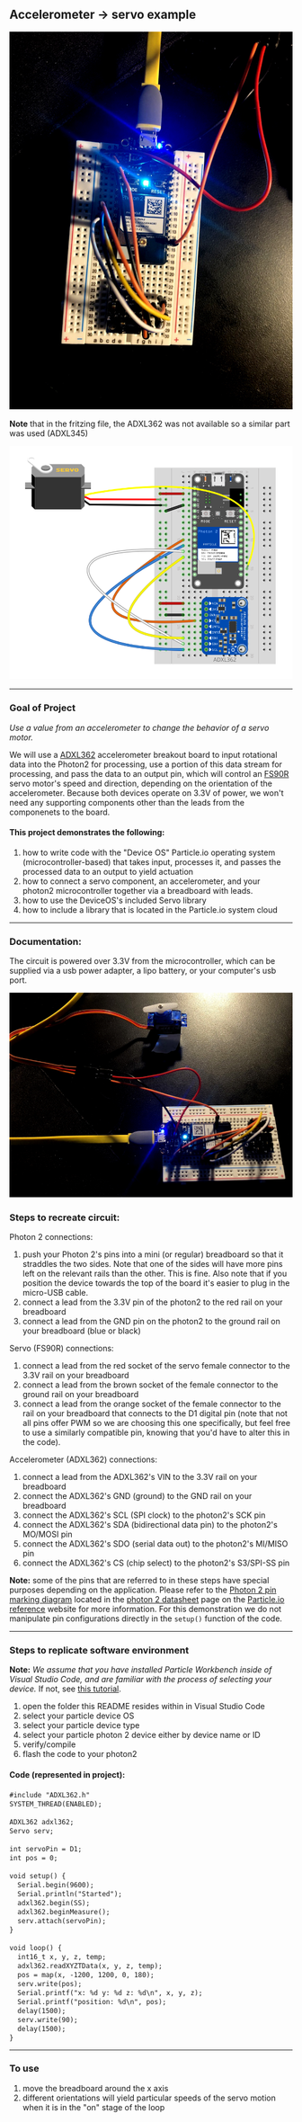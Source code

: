 ## Accelerometer -> servo example

![servo02](accel_servo02.JPG)

**Note** that in the fritzing file, the ADXL362 was not available so a similar part was used (ADXL345)

![servo_fritz](accel_servo_fritz.png)

---

### Goal of Project 

*Use a value from an accelerometer to change the behavior of a servo motor.*

We will use a [ADXL362](https://www.analog.com/en/products/adxl362.html) accelerometer breakout board to input rotational data into the Photon2 for processing, use a portion of this data stream for processing, and pass the data to an output pin, which will control an [FS90R](https://www.adafruit.com/product/2442) servo motor's speed and direction, depending on the orientation of the accelerometer.  Because both devices operate on 3.3V of power, we won't need any supporting components other than the leads from the componenets to the board.

#### This project demonstrates the following:

1. how to write code with the "Device OS" Particle.io operating system (microcontroller-based) that takes input, processes it, and passes the processed data to an output to yield actuation
1. how to connect a servo component, an accelerometer, and your photon2 microcontroller together via a breadboard with leads.  
1. how to use the DeviceOS's included Servo library
1. how to include a library that is located in the Particle.io system cloud

---

### Documentation: 

The circuit is powered over 3.3V from the microcontroller, which can be supplied via a usb power adapter, a lipo battery, or your computer's usb port.

![servo01](accel_servo01.JPG)

### Steps to recreate circuit:

Photon 2 connections:

1. push your Photon 2's pins into a mini (or regular) breadboard so that it straddles the two sides.  Note that one of the sides will have more pins left on the relevant rails than the other.  This is fine.  Also note that if you position the device towards the top of the board it's easier to plug in the micro-USB cable.  
1. connect a lead from the 3.3V pin of the photon2 to the red rail on your breadboard
1. connect a lead from the GND pin on the photon2 to the ground rail on your breadboard (blue or black)

Servo (FS90R) connections:

1. connect a lead from the red socket of the servo female connector to the 3.3V rail on your breadboard 
1. connect a lead from the brown socket of the female connector to the ground rail on your breadboard 
1. connect a lead from the orange socket of the female connector to the rail on your breadboard that connects to the D1 digital pin (note that not all pins offer PWM so we are choosing this one specifically, but feel free to use a similarly compatible pin, knowing that you'd have to alter this in the code).

Accelerometer (ADXL362) connections:

1. connect a lead from the ADXL362's VIN to the 3.3V rail on your breadboard
1. connect the ADXL362's GND (ground) to the GND rail on your breadboard
1. connect the ADXL362's SCL (SPI clock) to the photon2's SCK pin
1. connect the ADXL362's SDA (bidirectional data pin) to the photon2's MO/MOSI pin
1. connect the ADXL362's SDO (serial data out) to the photon2's MI/MISO pin 
1. connect the ADXL362's CS (chip select) to the photon2's S3/SPI-SS pin

**Note:** some of the pins that are referred to in these steps have special purposes depending on the application.  Please refer to the [Photon 2 pin marking diagram](https://docs.particle.io/reference/datasheets/wi-fi/photon-2-datasheet/#pin-markings) located in the [photon 2 datasheet](https://docs.particle.io/reference/datasheets/wi-fi/photon-2-datasheet/) page on the [Particle.io reference](https://docs.particle.io/reference/) website for more information.  For this demonstration we do not manipulate pin configurations directly in the `setup()` function of the code.

---

### Steps to replicate software environment

**Note:** *We assume that you have installed Particle Workbench inside of Visual Studio Code, and are familiar with the process of selecting your device.*  If not, see [this tutorial](https://github.com/Berkeley-MDes/tdf-fa23-equilet/blob/main/_pw_tutorial/_readme.md).

1. open the folder this README resides within in Visual Studio Code
1. select your particle device OS
1. select your particle device type
1. select your particle photon 2 device either by device name or ID
1. verify/compile
1. flash the code to your photon2 

#### Code (represented in project):

```
#include "ADXL362.h"
SYSTEM_THREAD(ENABLED);

ADXL362 adxl362;
Servo serv;

int servoPin = D1;
int pos = 0;

void setup() {
  Serial.begin(9600);
  Serial.println("Started");
  adxl362.begin(SS);
  adxl362.beginMeasure();
  serv.attach(servoPin);
}

void loop() {
  int16_t x, y, z, temp;
  adxl362.readXYZTData(x, y, z, temp);
  pos = map(x, -1200, 1200, 0, 180);
  serv.write(pos);
  Serial.printf("x: %d y: %d z: %d\n", x, y, z);
  Serial.printf("position: %d\n", pos);
  delay(1500);
  serv.write(90);
  delay(1500);
}

```

---

### To use

1. move the breadboard around the x axis 
2. different orientations will yield particular speeds of the servo motion when it is in the "on" stage of the loop